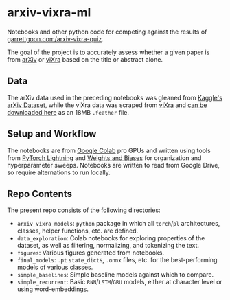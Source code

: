 # arxiv-vixra-ml
Notebooks and other python code for competing against the results of [garrettgoon.com/arxiv-vixra-quiz](https://garrettgoon.com/arxiv-vixra-quiz/).

The goal of the project is to accurately assess whether a given paper is from [arXiv](https://arxiv.org) or [viXra](https://vixra.org) based on the title or abstract alone.

## Data

The arXiv data used in the preceding notebooks was gleaned from [Kaggle's arXiv Dataset](https://www.kaggle.com/Cornell-University/arxiv), while the viXra data was scraped from [viXra](https://vixra.org) and [can be downloaded here](https://www.dropbox.com/s/4gw9wv90kqyeh95/vixra_raw.feather?dl=0) as an 18MB `.feather` file.


## Setup and Workflow

The notebooks are from [Google Colab](https://colab.research.google.com) pro GPUs and written using tools from [PyTorch Lightning](https://www.pytorchlightning.ai) and [Weights and Biases](http://wandb.ai/) for organization and hyperparameter sweeps. Notebooks are written to read from Google Drive, so require alternations to run locally.

## Repo Contents

The present repo consists of the following directories:
* `arxiv_vixra_models`: `python` package in which all `torch`/`pl` architectures, classes, helper functions, etc. are defined.
* `data_exploration`: Colab notebooks for exploring properties of the dataset, as well as filtering, normalizing, and tokenizing the text.
* `figures`: Various figures generated from notebooks.
* `final_models`: `.pt` `state_dict`s, `.onnx` files, etc. for the best-performing models of various classes.
* `simple_baselines`: Simple baseline models against which to compare.
* `simple_recurrent`: Basic `RNN`/`LSTM`/`GRU` models, either at character level or using word-embeddings.

